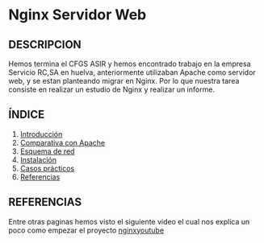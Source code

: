 # Nginx Servidor Web

## DESCRIPCION

Hemos termina el CFGS ASIR y hemos encontrado trabajo en la empresa Servicio RC,SA en huelva, anteriormente utilizaban Apache como servidor web, y se estan planteando migrar en Nginx. Por lo que nuestra tarea consiste en realizar un estudio de Nginx y realizar un informe.


## ÍNDICE
1. [Introducción](https://github.com/josemaa/nginx/blob/main/Introduccion.md)
2. [Comparativa con Apache](https://github.com/josemaa/nginx/blob/main/Comparativa.md)
3. [Esquema de red](https://github.com/josemaa/nginx/blob/main/EsquemaRed.md)
4. [Instalación](https://github.com/josemaa/nginx/blob/main/Instalacion.md)
5. [Casos prácticos](https://github.com/josemaa/nginx/blob/main/CasosPracticos.md)
6. [Referencias]()

## REFERENCIAS

Entre otras paginas hemos visto el siguiente video el cual nos explica un poco como empezar el proyecto [nginxyoutube](https://www.youtube.com/watch?v=rfo_7J_0MGw)
